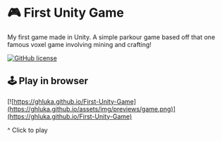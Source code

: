 # 🎮 First Unity Game

My first game made in Unity. A simple parkour game based off that one famous voxel game involving mining and crafting!

[![GitHub license](https://img.shields.io/github/license/ghluka/First-Unity-Game)](LICENSE)

## 🕹️ Play in browser

[![https://ghluka.github.io/First-Unity-Game](https://ghluka.github.io/assets/img/previews/game.png)](https://ghluka.github.io/First-Unity-Game)

^ Click to play 